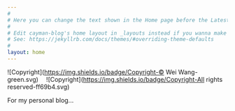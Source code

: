 ```yaml
---
#
# Here you can change the text shown in the Home page before the Latest Posts section.
#
# Edit cayman-blog's home layout in _layouts instead if you wanna make some changes
# See: https://jekyllrb.com/docs/themes/#overriding-theme-defaults
#
layout: home
---
```

![Copyright](https://img.shields.io/badge/Copyright-© Wei Wang-green.svg) &emsp;![Copyright](https://img.shields.io/badge/Copyright-All rights reserved-ff69b4.svg)

For my personal blog...
